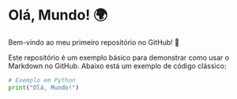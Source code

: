 # Olá, Mundo! 🌍

Bem-vindo ao meu primeiro repositório no GitHub! 🎉

Este repositório é um exemplo básico para demonstrar como usar o Markdown no GitHub. Abaixo está um exemplo de código clássico:

```python
# Exemplo em Python
print("Olá, Mundo!")
